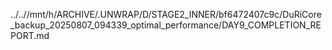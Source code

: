 ../..//mnt/h/ARCHIVE/.UNWRAP/D/STAGE2_INNER/bf6472407c9c/DuRiCore_backup_20250807_094339_optimal_performance/DAY9_COMPLETION_REPORT.md